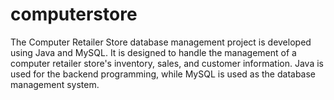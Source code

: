 # computerstore

The Computer Retailer Store database management project is developed using Java and MySQL. It is designed to handle the management of a computer retailer store's inventory, sales, and customer information. Java is used for the backend programming, while MySQL is used as the database management system.
